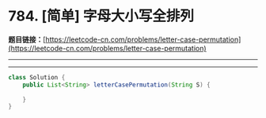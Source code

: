 # 784. [简单] 字母大小写全排列

**题目链接：**[https://leetcode-cn.com/problems/letter-case-permutation](https://leetcode-cn.com/problems/letter-case-permutation)

---

<Cards card="leetcode_784_letter-case-permutation"></Cards>

---

```java
class Solution {
    public List<String> letterCasePermutation(String S) {
        
    }
}
```